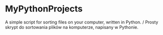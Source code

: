 # MyPythonProjects
A simple script for sorting files on your computer, written in Python.  /  Prosty skrypt do sortowania plików na komputerze, napisany w Pythonie.
